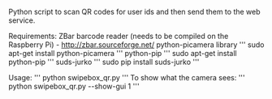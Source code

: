 Python script to scan QR codes for user ids and then send them to the web service.

Requirements:
ZBar barcode reader (needs to be compiled on the Raspberry Pi) - http://zbar.sourceforge.net/
python-picamera library
'''
sudo apt-get install python-picamera
'''
python-pip
'''
sudo apt-get install python-pip
'''
suds-jurko
'''
sudo pip install suds-jurko
'''

Usage:
'''
python swipebox_qr.py
'''
To show what the camera sees:
'''
python swipebox_qr.py --show-gui 1
'''